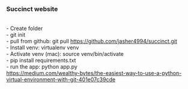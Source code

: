 ### Succinct website

<br/> - Create folder <folder-name>
<br/> - git init
<br/> - pull from github: git pull https://github.com/jasher4994/succinct.git
<br/> - Install venv:   virtualenv venv
<br/> - Activate venv (mac): source venv/bin/activate 
<br/> - pip install requirements.txt
<br/> - run the app: python app.py
<br/> https://medium.com/wealthy-bytes/the-easiest-way-to-use-a-python-virtual-environment-with-git-401e07c39cde
